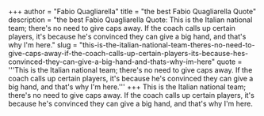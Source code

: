 +++
author = "Fabio Quagliarella"
title = "the best Fabio Quagliarella Quote"
description = "the best Fabio Quagliarella Quote: This is the Italian national team; there's no need to give caps away. If the coach calls up certain players, it's because he's convinced they can give a big hand, and that's why I'm here."
slug = "this-is-the-italian-national-team-theres-no-need-to-give-caps-away-if-the-coach-calls-up-certain-players-its-because-hes-convinced-they-can-give-a-big-hand-and-thats-why-im-here"
quote = '''This is the Italian national team; there's no need to give caps away. If the coach calls up certain players, it's because he's convinced they can give a big hand, and that's why I'm here.'''
+++
This is the Italian national team; there's no need to give caps away. If the coach calls up certain players, it's because he's convinced they can give a big hand, and that's why I'm here.
